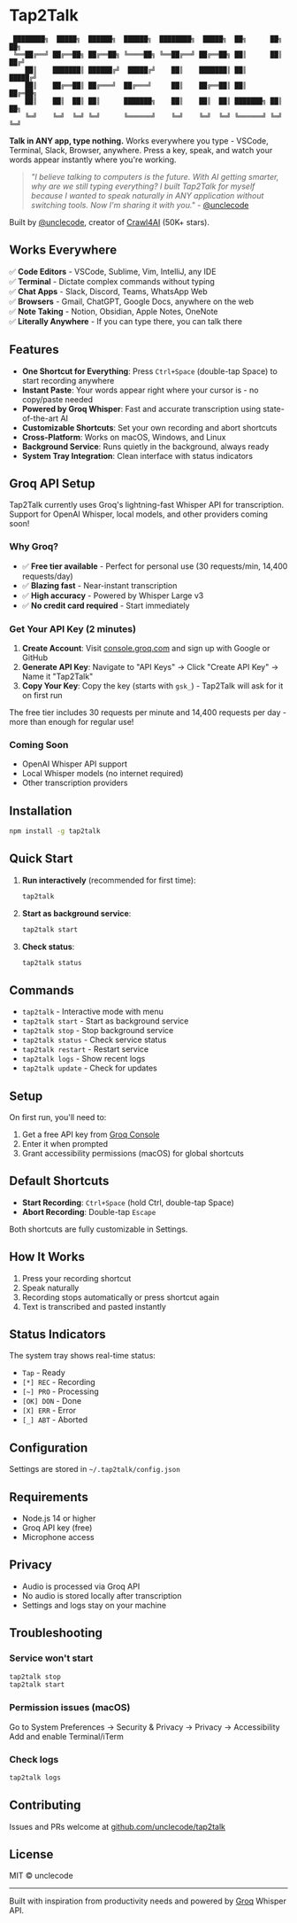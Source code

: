 # Tap2Talk

```
 ████████╗  █████╗  ██████╗  ██████╗  ████████╗  █████╗  ██╗      ██╗  ██╗
 ╚══██╔══╝ ██╔══██╗ ██╔══██╗ ╚════██╗ ╚══██╔══╝ ██╔══██╗ ██║      ██║ ██╔╝
    ██║    ███████║ ██████╔╝  █████╔╝    ██║    ███████║ ██║      █████╔╝ 
    ██║    ██╔══██║ ██╔═══╝  ██╔═══╝     ██║    ██╔══██║ ██║      ██╔═██╗ 
    ██║    ██║  ██║ ██║      ███████╗    ██║    ██║  ██║ ███████╗ ██║  ██╗
    ╚═╝    ╚═╝  ╚═╝ ╚═╝      ╚══════╝    ╚═╝    ╚═╝  ╚═╝ ╚══════╝ ╚═╝  ╚═╝
```

**Talk in ANY app, type nothing.** Works everywhere you type - VSCode, Terminal, Slack, Browser, anywhere. Press a key, speak, and watch your words appear instantly where you're working.

> *"I believe talking to computers is the future. With AI getting smarter, why are we still typing everything? I built Tap2Talk for myself because I wanted to speak naturally in ANY application without switching tools. Now I'm sharing it with you."* - [@unclecode](https://x.com/unclecode)

Built by [@unclecode](https://x.com/unclecode), creator of [Crawl4AI](https://github.com/unclecode/crawl4ai) (50K+ stars).

## Works Everywhere

✅ **Code Editors** - VSCode, Sublime, Vim, IntelliJ, any IDE  
✅ **Terminal** - Dictate complex commands without typing  
✅ **Chat Apps** - Slack, Discord, Teams, WhatsApp Web  
✅ **Browsers** - Gmail, ChatGPT, Google Docs, anywhere on the web  
✅ **Note Taking** - Notion, Obsidian, Apple Notes, OneNote  
✅ **Literally Anywhere** - If you can type there, you can talk there

## Features

- **One Shortcut for Everything**: Press `Ctrl+Space` (double-tap Space) to start recording anywhere
- **Instant Paste**: Your words appear right where your cursor is - no copy/paste needed
- **Powered by Groq Whisper**: Fast and accurate transcription using state-of-the-art AI
- **Customizable Shortcuts**: Set your own recording and abort shortcuts
- **Cross-Platform**: Works on macOS, Windows, and Linux
- **Background Service**: Runs quietly in the background, always ready
- **System Tray Integration**: Clean interface with status indicators

## Groq API Setup

Tap2Talk currently uses Groq's lightning-fast Whisper API for transcription. Support for OpenAI Whisper, local models, and other providers coming soon!

### Why Groq?
- ✅ **Free tier available** - Perfect for personal use (30 requests/min, 14,400 requests/day)
- ✅ **Blazing fast** - Near-instant transcription
- ✅ **High accuracy** - Powered by Whisper Large v3
- ✅ **No credit card required** - Start immediately

### Get Your API Key (2 minutes)

1. **Create Account**: Visit [console.groq.com](https://console.groq.com) and sign up with Google or GitHub
2. **Generate API Key**: Navigate to "API Keys" → Click "Create API Key" → Name it "Tap2Talk"
3. **Copy Your Key**: Copy the key (starts with `gsk_`) - Tap2Talk will ask for it on first run

The free tier includes 30 requests per minute and 14,400 requests per day - more than enough for regular use!

### Coming Soon
- OpenAI Whisper API support
- Local Whisper models (no internet required)
- Other transcription providers

## Installation

```bash
npm install -g tap2talk
```

## Quick Start

1. **Run interactively** (recommended for first time):
   ```bash
   tap2talk
   ```

2. **Start as background service**:
   ```bash
   tap2talk start
   ```

3. **Check status**:
   ```bash
   tap2talk status
   ```

## Commands

- `tap2talk` - Interactive mode with menu
- `tap2talk start` - Start as background service
- `tap2talk stop` - Stop background service
- `tap2talk status` - Check service status
- `tap2talk restart` - Restart service
- `tap2talk logs` - Show recent logs
- `tap2talk update` - Check for updates

## Setup

On first run, you'll need to:

1. Get a free API key from [Groq Console](https://console.groq.com/keys)
2. Enter it when prompted
3. Grant accessibility permissions (macOS) for global shortcuts

## Default Shortcuts

- **Start Recording**: `Ctrl+Space` (hold Ctrl, double-tap Space)
- **Abort Recording**: Double-tap `Escape`

Both shortcuts are fully customizable in Settings.

## How It Works

1. Press your recording shortcut
2. Speak naturally
3. Recording stops automatically or press shortcut again
4. Text is transcribed and pasted instantly

## Status Indicators

The system tray shows real-time status:
- `Tap` - Ready
- `[*] REC` - Recording
- `[~] PRO` - Processing
- `[OK] DON` - Done
- `[X] ERR` - Error
- `[_] ABT` - Aborted

## Configuration

Settings are stored in `~/.tap2talk/config.json`

## Requirements

- Node.js 14 or higher
- Groq API key (free)
- Microphone access

## Privacy

- Audio is processed via Groq API
- No audio is stored locally after transcription
- Settings and logs stay on your machine

## Troubleshooting

### Service won't start
```bash
tap2talk stop
tap2talk start
```

### Permission issues (macOS)
Go to System Preferences → Security & Privacy → Privacy → Accessibility
Add and enable Terminal/iTerm

### Check logs
```bash
tap2talk logs
```

## Contributing

Issues and PRs welcome at [github.com/unclecode/tap2talk](https://github.com/unclecode/tap2talk)

## License

MIT © unclecode

---

Built with inspiration from productivity needs and powered by [Groq](https://groq.com) Whisper API.
